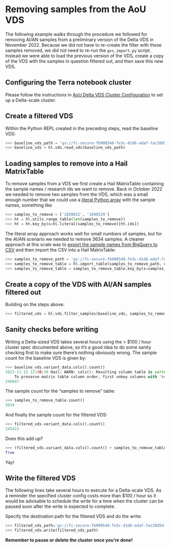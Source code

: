 # Removing samples from the AoU VDS

The following example walks through the procedure we followed for removing AI/AN samples from a preliminary version of
the Delta VDS in November 2022. Because we did not have to re-create the filter with these samples removed, we did not
need to re-run the `gvs_import.py` script. Instead we were able to load the previous version of the VDS, create a copy
of the VDS with the samples in question filtered out, and then save this new VDS.

## Configuring the Terra notebook cluster

Please follow the instructions
in [AoU Delta VDS Cluster Configuration](cluster/AoU%20Delta%20VDS%20Cluster%20Configuration.md) to set up a Delta-scale
cluster.

## Create a filtered VDS

Within the Python REPL created in the preceding steps, read the baseline VDS:

```python
>>> baseline_vds_path = 'gs://fc-secure-fb908548-fe3c-41d6-adaf-7ac20d541375/submissions/c86a6e8f-71a1-4c38-9e6a-f5229520641e/GvsExtractAvroFilesForHail/efb3dbe8-13e9-4542-8b69-02237ec77ca5/call-OutputPath/2022-10-19-6497f023/dead_alleles_removed_vs_667_249047_samples/gvs_export.vds'
>>> baseline_vds = hl.vds.read_vds(baseline_vds_path)
```

## Loading samples to remove into a Hail MatrixTable

To remove samples from a VDS we first create a Hail MatrixTable containing the sample names / research ids we want to
remove.
Back in October 2022 we needed to remove two samples from the VDS, which was a small enough number that we could use a
[literal Python array](https://hail.zulipchat.com/#narrow/stream/123011-Hail-Query-Dev/topic/GVS.20.3C.3D.3E.20Hail.20interop/near/304502823)
with the sample names, something like

```python
>>> samples_to_remove = ['1020832', '1698529']
>>> ht = hl.utils.range_table(len(samples_to_remove))
>>> ht = ht.key_by(s=hl.literal(samples_to_remove)[ht.idx])
```

The literal array approach works well for small numbers of samples, but for the AI/AN scenario we needed to remove
3634 samples. A cleaner approach at this scale was
to [export the sample names from BigQuery to CSV](https://broadworkbench.atlassian.net/browse/VS-721)
and then import the CSV into a Hail MatrixTable:

```python
>>> samples_to_remove_path = 'gs://fc-secure-fb908548-fe3c-41d6-adaf-7ac20d541375/delta_ai_an_removal/ai_an_hail_filtering.csv'
>>> samples_to_remove_table = hl.import_table(samples_to_remove_path, delimiter=',')
>>> samples_to_remove_table = samples_to_remove_table.key_by(s=samples_to_remove_table.research_id)
```

## Create a copy of the VDS with AI/AN samples filtered out

Building on the steps above:

```python
>>> filtered_vds = hl.vds.filter_samples(baseline_vds, samples_to_remove_table, keep=False, remove_dead_alleles=True)
```

## Sanity checks before writing

Writing a Delta-sized VDS takes several hours using the > $100 / hour cluster spec documented above, so it’s a good idea
to do some sanity checking first to make sure there’s nothing obviously wrong. The sample count for the baseline VDS is
given by:

```python
>>> baseline_vds.variant_data.cols().count()
2022-11-15 12:06:30 Hail: WARN: cols(): Resulting column table is sorted by 'col_key'.
    To preserve matrix table column order, first unkey columns with 'key_cols_by()'
249047
```

The sample count for the “samples to remove” table:

```python
>>> samples_to_remove_table.count()
3634
```

And finally the sample count for the filtered VDS:

```python
>>> filtered_vds.variant_data.cols().count()
245413
```

Does this add up?

```python
>>> (filtered_vds.variant_data.cols().count() + samples_to_remove_table.count()) == baseline_vds.variant_data.cols().count()
True
```

Yay!

## Write the filtered VDS

The following lines take several hours to execute for a Delta-scale VDS. As a reminder the specified cluster config
costs more than $100 / hour so it would be advisable to schedule the write for a time when the cluster can be paused
soon after the write is expected to complete.

Specify the destination path for the filtered VDS and do the write:

```python
>>> filtered_vds_path='gs://fc-secure-fb908548-fe3c-41d6-adaf-7ac20d541375/delta_ai_an_filtered_2022_11_15.vds'
>>> filtered_vds.write(filtered_vds_path)
```

**Remember to pause or delete the cluster once you’re done!**
